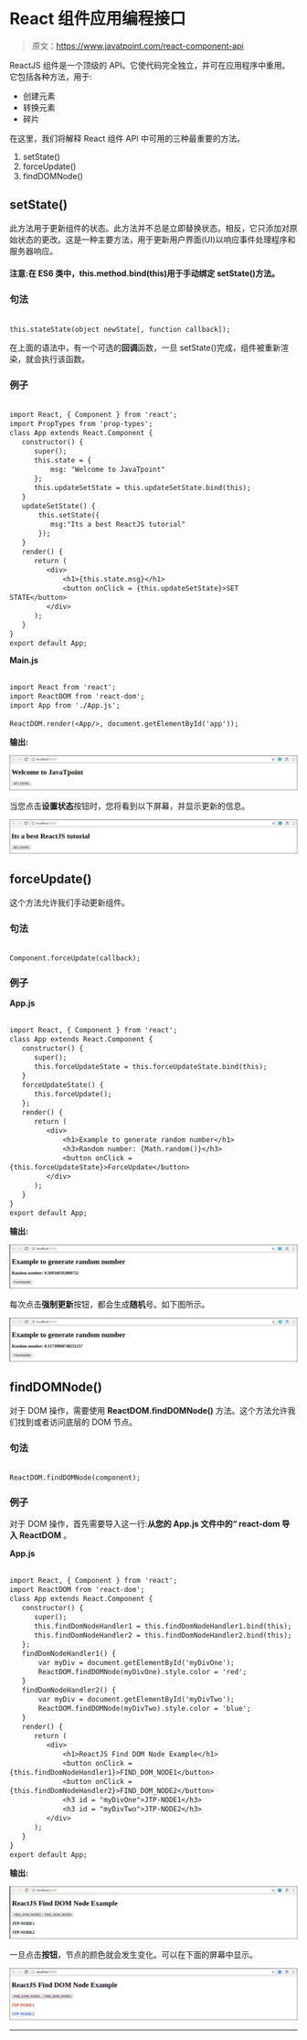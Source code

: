 # React 组件应用编程接口

> 原文：<https://www.javatpoint.com/react-component-api>

ReactJS 组件是一个顶级的 API。它使代码完全独立，并可在应用程序中重用。它包括各种方法，用于:

*   创建元素
*   转换元素
*   碎片

在这里，我们将解释 React 组件 API 中可用的三种最重要的方法。

1.  setState()
2.  forceUpdate()
3.  findDOMNode()

## setState()

此方法用于更新组件的状态。此方法并不总是立即替换状态。相反，它只添加对原始状态的更改。这是一种主要方法，用于更新用户界面(UI)以响应事件处理程序和服务器响应。

#### 注意:在 ES6 类中，this.method.bind(this)用于手动绑定 setState()方法。

### 句法

```

this.stateState(object newState[, function callback]);

```

在上面的语法中，有一个可选的**回调**函数，一旦 setState()完成，组件被重新渲染，就会执行该函数。

### 例子

```

import React, { Component } from 'react';
import PropTypes from 'prop-types';
class App extends React.Component {
   constructor() {
      super();		
      this.state = {
          msg: "Welcome to JavaTpoint"
      };	
      this.updateSetState = this.updateSetState.bind(this);
   }
   updateSetState() {
       this.setState({
          msg:"Its a best ReactJS tutorial"
       });
   }
   render() {
      return (
         <div>
             <h1>{this.state.msg}</h1>
             <button onClick = {this.updateSetState}>SET STATE</button>
         </div>
      );
   }
}
export default App;

```

**Main.js**

```

import React from 'react';
import ReactDOM from 'react-dom';
import App from './App.js';

ReactDOM.render(<App/>, document.getElementById('app'));

```

**输出:**

![React Component API](img/f54a73a0657ce291b854c809e47be02f.png)

当您点击**设置状态**按钮时，您将看到以下屏幕，并显示更新的信息。

![React Component API](img/37c6d0309c7d60d49642ced9152be8ae.png)

## forceUpdate()

这个方法允许我们手动更新组件。

### 句法

```

Component.forceUpdate(callback);

```

### 例子

**App.js**

```

import React, { Component } from 'react';
class App extends React.Component {
   constructor() {
      super();			
      this.forceUpdateState = this.forceUpdateState.bind(this);
   }
   forceUpdateState() {
      this.forceUpdate();
   };
   render() {
      return (
         <div>
             <h1>Example to generate random number</h1>
             <h3>Random number: {Math.random()}</h3>
             <button onClick = {this.forceUpdateState}>ForceUpdate</button>
         </div>
      );
   }
}
export default App;

```

**输出:**

![React Component API](img/1eeb02028d25d8b0d49427c4f8984a9e.png)

每次点击**强制更新**按钮，都会生成**随机**号。如下图所示。

![React Component API](img/8043ed9a21d997ac110519ffca6f9302.png)

## findDOMNode()

对于 DOM 操作，需要使用 **ReactDOM.findDOMNode()** 方法。这个方法允许我们找到或者访问底层的 DOM 节点。

### 句法

```

ReactDOM.findDOMNode(component);

```

### 例子

对于 DOM 操作，首先需要导入这一行:**从您的 **App.js** 文件中的“ **react-dom** 导入 ReactDOM** 。

**App.js**

```

import React, { Component } from 'react';
import ReactDOM from 'react-dom';
class App extends React.Component {
   constructor() {
      super();
      this.findDomNodeHandler1 = this.findDomNodeHandler1.bind(this);
      this.findDomNodeHandler2 = this.findDomNodeHandler2.bind(this);
   };
   findDomNodeHandler1() {
       var myDiv = document.getElementById('myDivOne');
       ReactDOM.findDOMNode(myDivOne).style.color = 'red';
   }
   findDomNodeHandler2() {
       var myDiv = document.getElementById('myDivTwo');
       ReactDOM.findDOMNode(myDivTwo).style.color = 'blue';
   }
   render() {
      return (
         <div>
             <h1>ReactJS Find DOM Node Example</h1>
             <button onClick = {this.findDomNodeHandler1}>FIND_DOM_NODE1</button>
             <button onClick = {this.findDomNodeHandler2}>FIND_DOM_NODE2</button>
             <h3 id = "myDivOne">JTP-NODE1</h3>
             <h3 id = "myDivTwo">JTP-NODE2</h3>
         </div>
      );
   }
}
export default App;

```

**输出:**

![React Component API](img/140d1df5e686eb13d042198aaf978d75.png)

一旦点击**按钮**，节点的颜色就会发生变化。可以在下面的屏幕中显示。

![React Component API](img/e66df83b21d34420da881cea3b8ec553.png)

* * ***